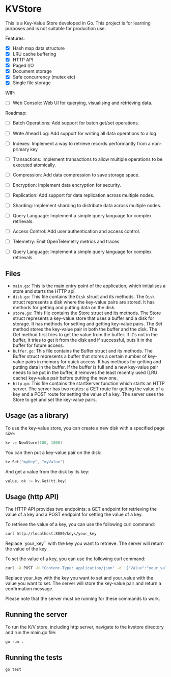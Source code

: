 # KVStore

This is a Key-Value Store developed in Go. This project is for learning purposes and is not suitable for production use.

Features:

- [x] Hash map data structure
- [x] LRU cache buffering
- [x] HTTP API
- [x] Paged I/O
- [x] Document storage
- [x] Safe concurrency (mutex etc)
- [x] Single file storage

WIP:

- [ ] Web Console: Web UI for querying, visualising and retrieving data.

Roadmap:

- [ ] Batch Operations: Add support for batch get/set operations.
- [ ] Write Ahead Log: Add support for writing all data operations to a log
- [ ] Indexes: Implement a way to retrieve records performantly from a non-primary key
- [ ] Transactions: Implement transactions to allow multiple operations to be executed atomically.
- [ ] Compression: Add data compression to save storage space.
- [ ] Encryption: Implement data encryption for security.
- [ ] Replication: Add support for data replication across multiple nodes.
- [ ] Sharding: Implement sharding to distribute data across multiple nodes.
- [ ] Query Language: Implement a simple query language for complex retrievals.
- [ ] Access Control: Add user authentication and access control.
- [ ] Telemetry: Emit OpenTelemetry metrics and traces
- [ ] Query Language: Implement a simple query language for complex retrievals.


## Files

- `main.go`: This is the main entry point of the application, which initialises a store and starts the HTTP api.
- `disk.go`: This file contains the `Disk` struct and its methods. The `Disk` struct represents a disk where the key-value pairs are stored. It has methods for getting and putting data on the disk.
- `store.go`: This file contains the Store struct and its methods. The Store struct represents a key-value store that uses a buffer and a disk for storage. It has methods for setting and getting key-value pairs. The Set method stores the key-value pair in both the buffer and the disk. The Get method first tries to get the value from the buffer. If it's not in the buffer, it tries to get it from the disk and if successful, puts it in the buffer for future access.
- `buffer.go`: This file contains the Buffer struct and its methods. The Buffer struct represents a buffer that stores a certain number of key-value pairs in memory for quick access. It has methods for getting and putting data in the buffer. If the buffer is full and a new key-value pair needs to be put in the buffer, it removes the least recently used (LRU cache) key-value pair before putting the new one.
- `http.go`: This file contains the startServer function which starts an HTTP server. The server has two routes: a GET route for getting the value of a key and a POST route for setting the value of a key. The server uses the Store to get and set the key-value pairs.

## Usage (as a library)

To use the key-value store, you can create a new disk with a specified page size:

```go
kv := NewStore(100, 1000)
```

You can then put a key-value pair on the disk:

```go
kv.Set("myKey", "myValue")
```

And get a value from the disk by its key:

```go
value, ok := kv.Get(tt.key)
```

## Usage (http API)

The HTTP API provides two endpoints: a GET endpoint for retrieving the value of a key and a POST endpoint for setting the value of a key.

To retrieve the value of a key, you can use the following curl command:

```sh
curl http://localhost:8080/keys/your_key
```

Replace `your_key`` with the key you want to retrieve. The server will return the value of the key.

To set the value of a key, you can use the following curl command:

```sh
curl -X POST -H "Content-Type: application/json" -d '{"Value":"your_value"}' http://localhost:8080/keys/your_key
```

Replace your_key with the key you want to set and your_value with the value you want to set. The server will store the key-value pair and return a confirmation message.

Please note that the server must be running for these commands to work.

## Running the server

To run the K/V store, including http server, navigate to the kvstore directory and run the main.go file:

```sh
go run .
```

## Running the tests


```sh
go test
```